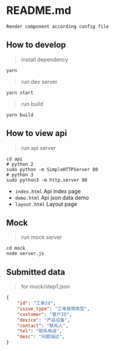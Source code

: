 # README.md

`Render component according config file`

## How to develop

> install dependency

```shell
yarn
```

> run dev server

```shell
yarn start
```

> run build

```shell
yarn build
```

## How to view api

> run api server

```shell
cd api
# python 2
sudo python -m SimpleHTTPServer 80
# python 3
sudo python3 -m http.server 80
```

- `index.html` Api index page
- `demo.html` Api json data demo
- `layout.html` Layout page

## Mock

> run mock server

```shell
cd mock
node server.js
```

## Submitted data

> for mock/step1.json

```json
{
    "id": "工单Id",
    "issue_type": "工单故障类型",
    "customer": "客户ID",
    "device": "产品设备",
    "contact": "联系人",
    "tel": "联系电话",
    "desc": "问题描述",
}
```